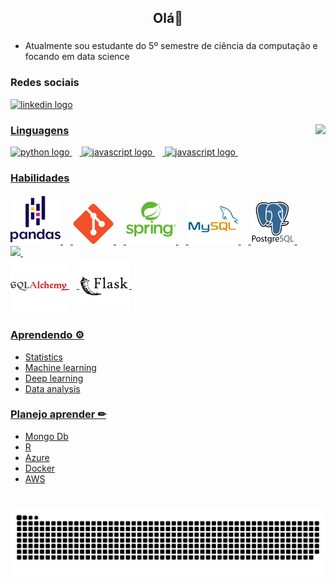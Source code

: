 <h2 align="center">Olá👋</h2>

###
- Atualmente sou estudante do 5º semestre de ciência da computação e focando em data science

<div align="center">



###
  
</div>

### Redes sociais
<div align="left">
  <a href="https://www.linkedin.com/in/mel-le%C3%A3o-a69629244/">
  
  <img src="https://img.shields.io/static/v1?message=LinkedIn&logo=linkedin&label=&color=0077B5&logoColor=white&labelColor=&style=for-the-badge" height="35" alt="linkedin logo"  />
</div>


###

<img align="right" height="150" src="https://i.pinimg.com/originals/74/34/57/743457785e7543fd62c51e59dcf853d9.gif"  />

### Linguagens

<div align="left">
   <img src="https://cdn.jsdelivr.net/gh/devicons/devicon/icons/python/python-original.svg" height="50" alt="python logo"  />
  <img width="12" />
  <img src="https://cdn.jsdelivr.net/gh/devicons/devicon/icons/javascript/javascript-original.svg" height="45" alt="javascript logo"  />
  <img width="12" />
  <img src="https://cdn.jsdelivr.net/gh/devicons/devicon/icons/java/java-original.svg" height="50" alt="javascript logo"  />
  <img width="12" />
  
  
</div>

### Habilidades

<div align="left">
   <img src="https://github.com/devicons/devicon/blob/v2.16.0/icons/pandas/pandas-original-wordmark.svg" height="80" alt="javascript logo"  />
  <img width="12" />
   
  <img src="https://github.com/devicons/devicon/blob/v2.16.0/icons/git/git-original.svg" height="65" />
   <img width="12" />
  <img src="https://github.com/devicons/devicon/blob/v2.16.0/icons/spring/spring-original-wordmark.svg" height="80" />
   <img width="12" />
  <img src="https://github.com/devicons/devicon/blob/v2.16.0/icons/mysql/mysql-original-wordmark.svg" height="80" />
   <img width="12" />
  <img src="https://github.com/devicons/devicon/blob/v2.16.0/icons/postgresql/postgresql-original-wordmark.svg" height="70" />
   <img width="12" />
  <img src="https://seaborn.pydata.org/_images/logo-wide-lightbg.svg" height="40"  />
  <img width="12" />    
    <br>
   <img src="https://github.com/devicons/devicon/blob/v2.16.0/icons/sqlalchemy/sqlalchemy-original-wordmark.svg" height="90"  align='center'/>
   <img width="12" />
   
  <img src="https://github.com/devicons/devicon/blob/v2.16.0/icons/flask/flask-original-wordmark.svg" height="80"  align='center' />
    <img width="12" />
    
  
</div>

### Aprendendo ⚙

<div align="left">

  
  - Statistics
  - Machine learning
  - Deep learning
  - Data analysis

</div>


### Planejo aprender ✏


<div align="left">


  
  - Mongo Db
  - R
  - Azure
  - Docker
  - AWS
    
  
</div>

###




<br clear="both">

<img src="https://raw.githubusercontent.com/platane/snk/output/github-contribution-grid-snake-dark.svg" alt="Snake animation" />

###





